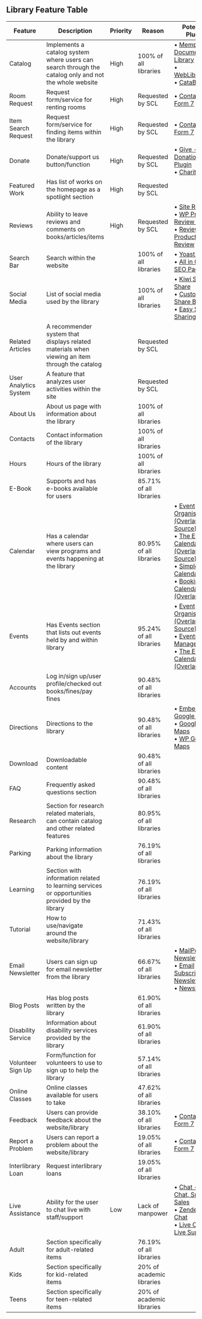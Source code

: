 ## Library Feature Table

Feature | Description | Priority | Reason | Potential Plugin
--- | --- | --- | --- | ---
Catalog | Implements a catalog system where users can search through the catalog only and not the whole website | High | 100% of all libraries | &bull; [Memphis Documents Library](https://wordpress.org/plugins/memphis-documents-library/)<br/>&bull; [WebLibrarian](https://wordpress.org/plugins/weblibrarian/)<br/>&bull; [CataBlog](https://wordpress.org/plugins/catablog/)
Room Request | Request form/service for renting rooms | High | Requested by SCL | &bull; [Contact Form 7](https://wordpress.org/plugins/contact-form-7/)
Item Search Request | Request form/service for finding items within the library | High | Requested by SCL | &bull; [Contact Form 7](https://wordpress.org/plugins/contact-form-7/)
Donate | Donate/support us button/function | High | Requested by SCL | &bull; [Give - Donation Plugin](https://wordpress.org/plugins/give/)<br/>&bull; [Charitable](https://wordpress.org/plugins/charitable/)
Featured Work | Has list of works on the homepage as a spotlight section | High | Requested by SCL |
Reviews | Ability to leave reviews and comments on books/articles/items | High | Requested by SCL | &bull; [Site Reviews](https://wordpress.org/plugins/site-reviews/)<br/>&bull; [WP Product Review Lite](https://wordpress.org/plugins/wp-product-review/)<br/>&bull; [Review & Product Review](https://wordpress.org/plugins/review-builder/)
Search Bar | Search within the website | | 100% of all libraries | &bull; [Yoast SEO](https://wordpress.org/plugins/wordpress-seo/)<br/>&bull; [All in One SEO Pack](https://wordpress.org/plugins/all-in-one-seo-pack/)
Social Media | List of social media used by the library | | 100% of all libraries |&bull; [Kiwi Social Share](https://wordpress.org/plugins/kiwi-social-share/)<br/>&bull; [Custom Share Button](https://wordpress.org/plugins/custom-share-buttons-with-floating-sidebar/)<br/>&bull; [Easy Social Sharing](https://wordpress.org/plugins/easy-social-sharing/)
Related Articles | A recommender system that displays related materials when viewing an item through the catalog | | Requested by SCL |
User Analytics System | A feature that analyzes user activities within the site | | Requested by SCL |
About Us | About us page with information about the library | | 100% of all libraries |
Contacts | Contact information of the library | | 100% of all libraries |
Hours | Hours of the library | | 100% of all libraries |
E-Book | Supports and has e-books available for users | | 85.71% of all libraries |
Calendar | Has a calendar where users can view programs and events happening at the library | | 80.95% of all libraries | &bull; [Event Organiser (Overlap/Open Source)](https://wp-event-organiser.com/)<br/>&bull; [The Events Calendar (Overlap/Open Source)](https://wordpress.org/plugins/the-events-calendar/)<br/>&bull; [Simple Calendar](https://wordpress.org/plugins/google-calendar-events/)<br/>&bull; [Booking Calendar (Overlap)](https://wordpress.org/plugins/booking/)
Events | Has Events section that lists out events held by and within library | | 95.24% of all libraries | &bull; [Event Organiser (Overlap/Open Source)](https://wp-event-organiser.com/)<br/>&bull; [Events Manager](https://wordpress.org/plugins/events-manager/)<br/>&bull; [The Events Calendar (Overlap)](https://wordpress.org/plugins/the-events-calendar/)
Accounts | Log in/sign up/user profile/checked out books/fines/pay fines | | 90.48% of all libraries |
Directions | Directions to the library | | 90.48% of all libraries | &bull; [Embed Google Maps](https://wordpress.org/plugins/embed-google-map/)<br/>&bull; [Google Maps](https://en.support.wordpress.com/google-maps/)<br/>&bull; [WP Google Maps](https://wordpress.org/plugins/wp-google-maps/)
Download | Downloadable content | | 90.48% of all libraries |
FAQ | Frequently asked questions section | | 90.48% of all libraries |
Research | Section for research related materials, can contain catalog and other related features | | 80.95% of all libraries |
Parking | Parking information about the library | | 76.19% of all libraries |
Learning | Section with information related to learning services or opportunities provided by the library | | 76.19% of all libraries |
Tutorial | How to use/navigate around the website/library | | 71.43% of all libraries |
Email Newsletter | Users can sign up for email newsletter from the library | | 66.67% of all libraries | &bull; [MailPoet Newsletters](https://wordpress.org/plugins/mailpoet/)<br/>&bull; [Email Subscribers & Newsletters](https://wordpress.org/plugins/email-subscribers/)<br/>&bull; [Newsletters](https://wordpress.org/plugins/newsletters-lite/)
Blog Posts | Has blog posts written by the library | | 61.90% of all libraries |
Disability Service | Information about disability services provided by the library | | 61.90% of all libraries |
Volunteer Sign Up | Form/function for volunteers to use to sign up to help the library | | 57.14% of all libraries |
Online Classes | Online classes available for users to take | | 47.62% of all libraries |
Feedback | Users can provide feedback about the website/library | | 38.10% of all libraries | &bull; [Contact Form 7](https://wordpress.org/plugins/contact-form-7/)
Report a Problem | Users can report a problem about the website/library | | 19.05% of all libraries | &bull; [Contact Form 7](https://wordpress.org/plugins/contact-form-7/)
Interlibrary Loan | Request interlibrary loans | | 19.05% of all libraries |
Live Assistance | Ability for the user to chat live with staff/support | Low | Lack of manpower | &bull; [Chat - Live Chat, Support, Sales](https://wordpress.org/plugins/chats/)<br/>&bull; [Zendesk Chat](https://wordpress.org/plugins/zopim-live-chat/)<br/>&bull; [Live Chat - Live Support](https://wordpress.org/plugins/onwebchat/)
Adult | Section specifically for adult-related items | | 76.19% of all libraries |
Kids | Section specifically for kid-related items | | 20% of academic libraries |
Teens | Section specifically for teen-related items | | 20% of academic libraries |
